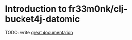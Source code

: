 # Introduction to fr33m0nk/clj-bucket4j-datomic

TODO: write [great documentation](http://jacobian.org/writing/what-to-write/)
